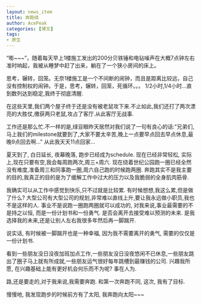 ```yaml
---
layout: news_item
title: 奔跑续
author: AcePeak
categories: [博文]
tags: 
- 原生
---
```


“嘭~~~”，随着每天早上1楼施工发出的200分贝铁锤和电钻噪声在大概7点钟左右准时响起，我被从睡梦中赶了出来，躺在了一个狭小房间的床上。 


思考，辗转，回笼。无奈1楼施工是一个不间断的闹钟，而且是距离比较远，自己没有控制权的闹钟。于是，思考，辗转，回笼，死循环。。。
1/2小时,1/4小时...直到数列达到稳定,我终于彻底清醒.


在这些天里,我们两个屋子终于还是没有被老鼠攻下来.不止如此,我们还打了两次漂亮的大胜仗,缴获两只老鼠,攻占了客厅.从此客厅无战事.


工作还是那么忙.不一样的是,绿豆眼昨天居然对我们说了一句有良心的话:"兄弟们,马上我们的milestone就要到了,大家不要太辛苦,晚上一点要早点回去早点休息,最晚9点回去啊..." 从此我天天11点回家...


夏天到了, 白日延长, 夜幕晚落, 跑步已经成为schedule. 现在已经非常轻松, 实际上,现在只要有空,我会每周跑两次,周三+周六. 现在绕着世纪公园跑一圈已经全然没有难度,准备周三和同事跑一圈,周六自己跑的时候跑两圈. 奔跑其实不是我主要的目的,我真正的目的是为了缓解工作中过大的压力以及我脆弱的全身肌肉筋骨. 


我确实可以从工作中感觉到快乐,只不过就是比较累. 有时候想想,我这么累,但是做了什么? 大型公司有大型公司的规划,非常难以直线上升,要让我永远做小职员,我也不是这样的人. 事业不是说跑一圈跑两圈就可以成功的, 对我来说,事业最需要的不是持之以恒, 而是一份计划书和一份勇气. 是否会离开去接受难以预测的未来. 是我选择我的未来,还是让别人左右我很多年然后再一脚踹开. 


说实话, 有时候被一脚踹开也是一种幸福, 因为我不需要离开的勇气, 需要的仅仅是一份计划书.


看到一些朋友没日没夜加班加点工作,一些朋友没日没夜悠闲不已休息,一些朋友跳出了圈子马上就有所成就,一些朋友运气很好每年跳槽到最赚钱的公司. 兴趣我所愿, 在兴趣基础上能有更好机会何乐而不为呢? 事在人为.


路,还是要走的,对于我来说,我需要奔跑. 和第一次奔跑不同, 这次, 我有了目标.


慢慢地, 我发现跑步的时候前方有了太阳, 我奔跑向太阳~~~
